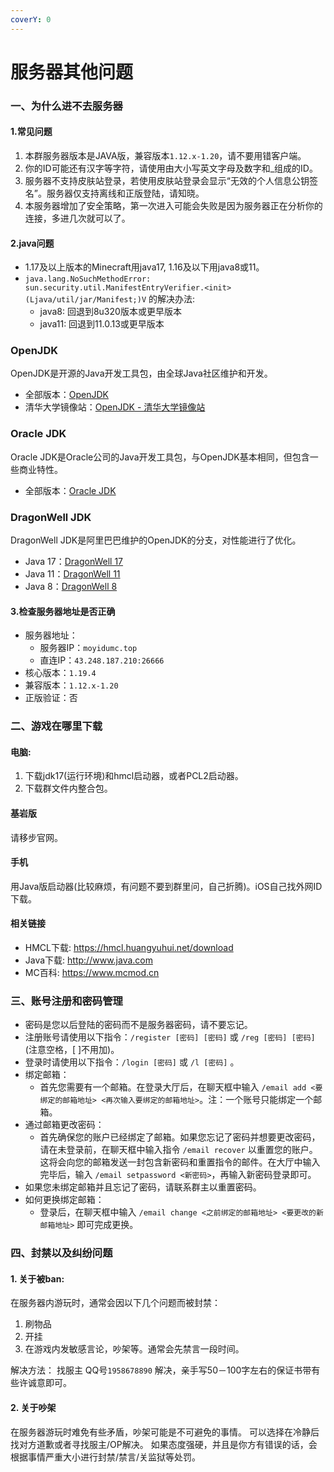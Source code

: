 ```yaml
---
coverY: 0
---
```


# 服务器其他问题

### 一、为什么进不去服务器

#### 1.常见问题

1. 本群服务器版本是JAVA版，兼容版本`1.12.x-1.20`，请不要用错客户端。
2. 你的ID可能还有汉字等字符，请使用由大小写英文字母及数字和\_组成的ID。
3. 服务器不支持皮肤站登录，若使用皮肤站登录会显示“无效的个人信息公钥签名”。服务器仅支持离线和正版登陆，请知晓。
4. 本服务器增加了安全策略，第一次进入可能会失败是因为服务器正在分析你的连接，多进几次就可以了。

#### 2.java问题

* 1.17及以上版本的Minecraft用java17, 1.16及以下用java8或11。
* `java.lang.NoSuchMethodError: sun.security.util.ManifestEntryVerifier.<init>(Ljava/util/jar/Manifest;)V` 的解决办法:
  * java8: 回退到8u320版本或更早版本
  * java11: 回退到11.0.13或更早版本

### OpenJDK

OpenJDK是开源的Java开发工具包，由全球Java社区维护和开发。

* 全部版本：[OpenJDK](https://adoptium.net/temurin/releases/)
* 清华大学镜像站：[OpenJDK - 清华大学镜像站](https://mirrors.tuna.tsinghua.edu.cn/Adoptium/)

### Oracle JDK

Oracle JDK是Oracle公司的Java开发工具包，与OpenJDK基本相同，但包含一些商业特性。

* 全部版本：[Oracle JDK](https://www.oracle.com/java/technologies/downloads/archive/)

### DragonWell JDK

DragonWell JDK是阿里巴巴维护的OpenJDK的分支，对性能进行了优化。

* Java 17：[DragonWell 17](https://github.com/alibaba/dragonwell17/releases/latest)
* Java 11：[DragonWell 11](https://github.com/alibaba/dragonwell11/releases/latest)
* Java 8：[DragonWell 8](https://github.com/alibaba/dragonwell8/releases/latest)

#### 3.检查服务器地址是否正确

* 服务器地址：
  * 服务器IP：`moyidumc.top`
  * 直连IP：`43.248.187.210:26666`
* 核心版本：`1.19.4`
* 兼容版本：`1.12.x-1.20`
* 正版验证：否

### 二、游戏在哪里下载

#### 电脑:

1. 下载jdk17(运行环境)和hmcl启动器，或者PCL2启动器。
2. 下载群文件内整合包。

#### 基岩版

请移步官网。

#### 手机

用Java版启动器(比较麻烦，有问题不要到群里问，自己折腾)。iOS自己找外网ID下载。

#### 相关链接

* HMCL下载: https://hmcl.huangyuhui.net/download
* Java下载: http://www.java.com
* MC百科: https://www.mcmod.cn

### 三、账号注册和密码管理

* 密码是您以后登陆的密码而不是服务器密码，请不要忘记。
* 注册账号请使用以下指令：`/register [密码] [密码]` 或 `/reg [密码] [密码]` (注意空格，\[ ]不用加)。
* 登录时请使用以下指令：`/login [密码]` 或 `/l [密码]` 。
* 绑定邮箱：
  * 首先您需要有一个邮箱。在登录大厅后，在聊天框中输入 `/email add <要绑定的邮箱地址> <再次输入要绑定的邮箱地址>`。注：一个账号只能绑定一个邮箱。
* 通过邮箱更改密码：
  * 首先确保您的账户已经绑定了邮箱。如果您忘记了密码并想要更改密码，请在未登录前，在聊天框中输入指令 `/email recover` 以重置您的账户。这将会向您的邮箱发送一封包含新密码和重置指令的邮件。在大厅中输入完毕后，输入 `/email setpassword <新密码>`，再输入新密码登录即可。
* 如果您未绑定邮箱并且忘记了密码，请联系群主以重置密码。
* 如何更换绑定邮箱：
  * 登录后，在聊天框中输入 `/email change <之前绑定的邮箱地址> <要更改的新邮箱地址>` 即可完成更换。

### 四、封禁以及纠纷问题

#### 1. 关于被ban:

在服务器内游玩时，通常会因以下几个问题而被封禁：

1. 刷物品
2. 开挂
3. 在游戏内发敏感言论，吵架等。通常会先禁言一段时间。

解决方法： 找服主 QQ号`1958678890` 解决，亲手写50－100字左右的保证书带有些许诚意即可。

#### 2. 关于吵架

在服务器游玩时难免有些矛盾，吵架可能是不可避免的事情。 可以选择在冷静后找对方道歉或者寻找服主/OP解决。 如果态度强硬，并且是你方有错误的话，会根据事情严重大小进行封禁/禁言/关监狱等处罚。
